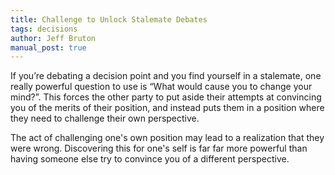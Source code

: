 ```yaml
---
title: Challenge to Unlock Stalemate Debates
tags: decisions
author: Jeff Bruton
manual_post: true
---
```


If you’re debating a decision point and you find yourself in a stalemate, one really powerful question to use is “What would cause you to change your mind?”.
This forces the other party to put aside their attempts at convincing you of the merits of their position, and instead puts them in a position where they need to challenge their own perspective.

The act of challenging one's own position may lead to a realization that they were wrong.
Discovering this for one's self is far far more powerful than having someone else try to convince you of a different perspective. 

